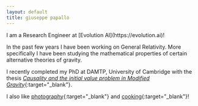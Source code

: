 ```yaml
---
layout: default
title: giuseppe papallo
---
```

<div class="card" markdown="1">
I am a Research Engineer at [Evolution AI](https://evolution.ai)!

In the past few years I have been working on General Relativity. More specifically I have been studying the mathematical properties of certain alternative theories of gravity.

I recently completed my PhD at DAMTP, University of Cambridge with the thesis [*Causality and the initial value problem in Modified Gravity*](https://www.repository.cam.ac.uk/handle/1810/277416){:target="_blank"}.

I also like [photography](http://giuseppe.papallo.it){:target="_blank"} and [cooking](https://instagram.com/greedyscholars){:target="_blank"}!
</div>
